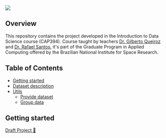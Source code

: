 <img src="./images/header.png"/>

## Overview
This repository contains the project developed in the Introduction to Data Science course (CAP394). Course taught by teachers [Dr. Gilberto Queiroz](http://www.dpi.inpe.br/~gribeiro/doku.php) and [Dr. Rafael Santos](http://www.lac.inpe.br/~rafael.santos), it's part of the Graduate Program in Applied Computing offered by the Brazilian National Institute for Space Research.

## Table of Contents
- [Getting started](#getting-started)
- [Dataset description](https://github.com/AdrianoPereira/project-cap394/blob/master/src/data_description.ipynb)
- [Utils](https://github.com/AdrianoPereira/project-cap394/blob/master/src/utils)
  - [Provide dataset](https://github.com/AdrianoPereira/project-cap394/blob/master/src/utils/createlite.py)
  - [Group data](https://github.com/AdrianoPereira/project-cap394/blob/master/src/utils/groupby.py)

## Getting started
[Draft Project 📕](https://github.com/AdrianoPereira/project-cap394/blob/master/src/project.ipynb)
